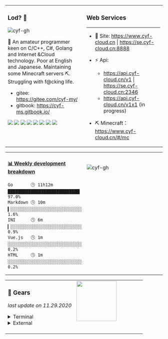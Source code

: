 <!--
 * @Date: 2020-08-25 14:34:25
 * @LastEditors: cyf
 * @LastEditTime: 2020-09-04 23:58:07
 * @FilePath: \cyf-gh\README.md
 * @Description: What is mind? No matter. What is matter? Nevermind.
-->

<table>
<tr>
<td valign="top" width="50%">
 
 ### Lod? 🤔 
<p align="left"> <img src="https://komarev.com/ghpvc/?username=cyf-gh" alt="cyf-gh" /> </p>


 🌱 An amateur programmer keen on C/C++, C#, Golang and Internet &Cloud technology. Poor at English and Japanese. Maintaining some Minecraft servers ⛏. Struggling with f@cking life.

* gitee: https://gitee.com/cyf-my/
* gitbook: https://cyf-ms.gitbook.io/

[![](https://img.shields.io/badge/OnePlus-7%20Pro-f5010c?style=flat-square&logo=oneplus&logoColor=ffffff)](https://www.oneplus.com/)
[![](https://img.shields.io/badge/Windows-10-2376bc?style=flat-square&logo=windows&logoColor=ffffff)](https://www.microsoft.com/windows/get-windows-10)
[![](https://img.shields.io/badge/-Linux-fcc624?style=flat-square&logo=linux&logoColor=white)](https://www.linuxfoundation.org/)
[![](https://img.shields.io/badge/-Vue.js-4fc08d?style=flat-square&logo=vue.js&logoColor=ffffff)](https://vuejs.org/)
<img src="https://img.shields.io/badge/-Bootstrap-563D7C.svg?logo=bootstrap&style=flat-square">
[![](https://img.shields.io/badge/-Nginx-269539?style=flat-square&logo=nginx&logoColor=ffffff)](https://nginx.org/)
[![](https://img.shields.io/badge/-Git-f05032?style=flat-square&logo=git&logoColor=white)](https://git-scm.com/)
<img src="https://img.shields.io/badge/-golang-76E1FE.svg?logo=go&style=flat-square">

</td>
<td valign="top" width="50%">

### Web Services
---
* 👯 Site: https://www.cyf-cloud.cn | https://se.cyf-cloud.cn:8888
* ⚡ Api: 
  * https://api.cyf-cloud.cn/v1 | https://se.cyf-cloud.cn:2346
  * https://api.cyf-cloud.cn/v1x1 (in progress)

* ⛏ Minecraft：https://www.cyf-cloud.cn/#/mc

</td>
</tr>
</table>

<table>
<tr>
<td valign="top" width="50%">

 <!-- waka-box start -->
#### <a href="https://gist.github.com/31a37954e5aa6f6a38e2b249e472ed9f" target="_blank">📊 Weekly development breakdown</a>
```text
Go       🕓 11h12m ████████████████████████████▏ 97.0%
Markdown 🕓 10m    ▍░░░░░░░░░░░░░░░░░░░░░░░░░░░░  1.6%
INI      🕓 6m     ▎░░░░░░░░░░░░░░░░░░░░░░░░░░░░  0.9%
Vue.js   🕓 1m     ░░░░░░░░░░░░░░░░░░░░░░░░░░░░░  0.2%
HTML     🕓 1m     ░░░░░░░░░░░░░░░░░░░░░░░░░░░░░  0.2%
```
<!-- Powered by https://github.com/YouEclipse/waka-box-go . -->
<!-- waka-box end -->

</td>
<td valign="top" width="50%">
 <br>
<p><img align="center" src="https://github-readme-stats.vercel.app/api?username=cyf-gh&show_icons=true" alt="cyf-gh" /></p>
</td>
</tr>
</table>

<table>
<tr>
<td valign="top" width="50%">

### 🔭 Gears
*last update on 11.29.2020*
<details>
<summary>Terminal</summary>

*Phone*

OnePlus Pro 7
* 8G RAM
* 256G Storage
* Snapdragon 855

*Tablet*

iPad Mini 2 32G

*Laptop*

Dell Precision 3510
* Intel Core i7-6820HQ
* 16G 2133 x 1
* 480G NVME SSD
* AMD FirePro W5130M
* 1080P 120hz LCD

*Desktop*

* Intel X79 Motherboard
* Antec EAG 450W ( Gold )
* Intel Xeon E5 2650 v2
* 8G 1333 ECC x 2
* 480G SATA SSD
* AMD RX 470
*Displays*

* Samsung S24D360
* Dell U2311H

*Server*

* ASUS P7P55 Deluxe
* Antec EAG 500W ( Gold )
* Intel Xeon 3440x
* 8G 1333 x 2
* 4TB + 320G + 500G HDD
* 64G msata SSD + 128 SATA SSD
</details>


<details>
<summary>External</summary>

*Keyboards*

* Durgod Taurus K320 (MX Silver)
* ~~Steampunk (MX Blue)~~
* Plum Niz 66(Niz Capacitive)
* IBM Model M Blue
* Box white 84
* OutEmu purple + Box red + Box black 84

*Mouse*

* Logitech MX Master 2S
* Free Alienware Mouse

*🎮Joysticks*

* Xbox One S White 
* PS3 Dualshock
* BETOP Bet 2d

*Headphones*

* Sony MDR-CD900st
* Sony MDR-EX750na( with Fiio BTR1K Bluetooth Amplifier )
* GRADO se125e
  
*Protable Storage*

* 2TB + 500G 5400rpm
* 500G 7400rpm
* 240G Samsung SSD

</details>
<br>

</td>
<td valign="top" width="50%">

<img style="margin-left: auto;margin-right: auto;width: 8em" src="https://github.com/YouEclipse/YouEclipse/blob/master/go.gif" width="100">

</td>
</tr>
</table>
